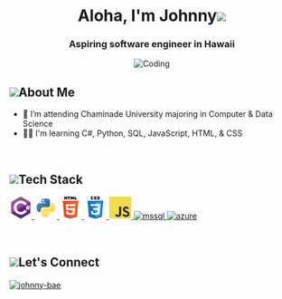 <h1 align="center">Aloha, I'm Johnny<img src="https://media.giphy.com/media/v0dGnTDFgEr68myH0C/giphy.gif" width="55"></h1>
<h3 align="center">Aspiring software engineer in Hawaii</h3>

<div align="center">
<img src="https://thumbs.gfycat.com/BlaringFaithfulFulmar-size_restricted.gif" alt="Coding" width="300">
</div>

## <img src="https://media.giphy.com/media/3HbtyiV6otnLf4WHSN/giphy.gif" width="60">About Me
- 🌱 I’m attending Chaminade University majoring in Computer & Data Science
- 👨‍💻 I'm learning C#, Python, SQL, JavaScript, HTML, & CSS

&nbsp;

## <img src="https://media.giphy.com/media/aLI73eIgT41b2/giphy.gif" width="60">Tech Stack
<p align="left">
<a href="https://www.w3schools.com/cs/" target="_blank" rel="noreferrer">
<img src="https://raw.githubusercontent.com/devicons/devicon/master/icons/csharp/csharp-original.svg" alt="csharp" width="40" height="40"/> </a>
<a href="https://www.python.org" target="_blank" rel="noreferrer">
<img src="https://raw.githubusercontent.com/devicons/devicon/master/icons/python/python-original.svg" alt="python" width="40" height="40"/> </a>
<a href="https://www.w3.org/html/" target="_blank" rel="noreferrer">
<img src="https://raw.githubusercontent.com/devicons/devicon/master/icons/html5/html5-original-wordmark.svg" alt="html5" width="40" height="40"/> </a>
<a href="https://www.w3schools.com/css/" target="_blank" rel="noreferrer">
<img src="https://raw.githubusercontent.com/devicons/devicon/master/icons/css3/css3-original-wordmark.svg" alt="css3" width="40" height="40"/> </a>
<a href="https://developer.mozilla.org/en-US/docs/Web/JavaScript" target="_blank" rel="noreferrer">
<img src="https://raw.githubusercontent.com/devicons/devicon/master/icons/javascript/javascript-original.svg" alt="javascript" width="40" height="40"/> </a>
<a href="https://www.microsoft.com/en-us/sql-server" target="_blank" rel="noreferrer">
<img src="https://www.svgrepo.com/show/303229/microsoft-sql-server-logo.svg" alt="mssql" width="40" height="40"/> </a> 
<a href="https://azure.microsoft.com/en-in/" target="_blank" rel="noreferrer">
<img src="https://www.vectorlogo.zone/logos/microsoft_azure/microsoft_azure-icon.svg" alt="azure" width="40" height="40"/> </a>
</p>

&nbsp;

## <img src="https://media.giphy.com/media/Al9XitEIwGgLU9yMfS/giphy.gif" width="60">Let's Connect
<p align="left">
  <a href="https://linkedin.com/in/johnny-bae" target="blank"><img align="center" src="https://i0.wp.com/www.owlishcommunications.com/thewisdomzone/wp-content/uploads/LINKEDIN-LOGO-2-Animated-Pulsating.gif?resize=300%2C300&ssl=1" alt="johnny-bae" height="50" width="50" /></a>
</p>
